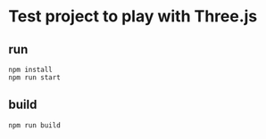 # Test project to play with Three.js

## run

```
npm install
npm run start
```

## build

```
npm run build
```
